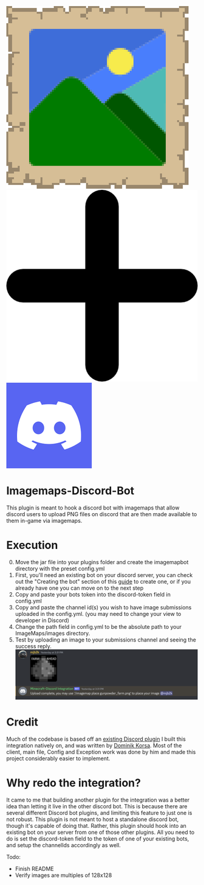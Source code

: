 ![img.png](img/img.png) ![img_2.png](img/plus.png) ![img.png](img/discord.png)

# Imagemaps-Discord-Bot
This plugin is meant to hook a discord bot with 
imagemaps that allow discord users to upload PNG files on discord that are then
made available to them in-game via imagemaps.

# Execution
0. Move the jar file into your plugins folder and create the imagemapbot directory with the preset config.yml
1. First, you'll need an existing bot on your discord server, 
you can check out the "Creating the bot" section of this [guide](https://github.com/dominik-korsa/discord-integration/wiki/Configuring-a-Discord-bot) to create one,
or if you already have one you can move on to the next step
2. Copy and paste your bots token into the discord-token field in config.yml
3. Copy and paste the channel id(s) you wish to have image submissions uploaded in the config.yml. 
(you may need to change your view to developer in Discord)
4. Change the path field in config.yml to be the absolute path to your ImageMaps/images directory.
5. Test by uploading an image to your submissions channel and seeing the success reply.
![succes.png](img/success.png)

# Credit
Much of the codebase is based off an [existing Discord plugin](https://github.com/mjb2k/discord-integration) I built this integration
natively on, and was written by
[Dominik Korsa](https://github.com/dominik-korsa). Most of the client, main file, Config and
Exception work was done by him and made this project considerably easier to implement.

# Why redo the integration?
It came to me that building another plugin for the integration was a better idea
than letting it live in the other discord bot. This is because there are several different
Discord bot plugins, and limiting this feature to just one is not robust. This plugin is
not meant to host a standalone discord bot, though it's capable of doing that. Rather, this plugin
should hook into an existing bot on your server from one of those other plugins. All you need to do
is set the discord-token field to the token of one of your existing bots, and setup the channelIds accordingly as well. 


Todo:
* Finish README
* Verify images are multiples of 128x128
